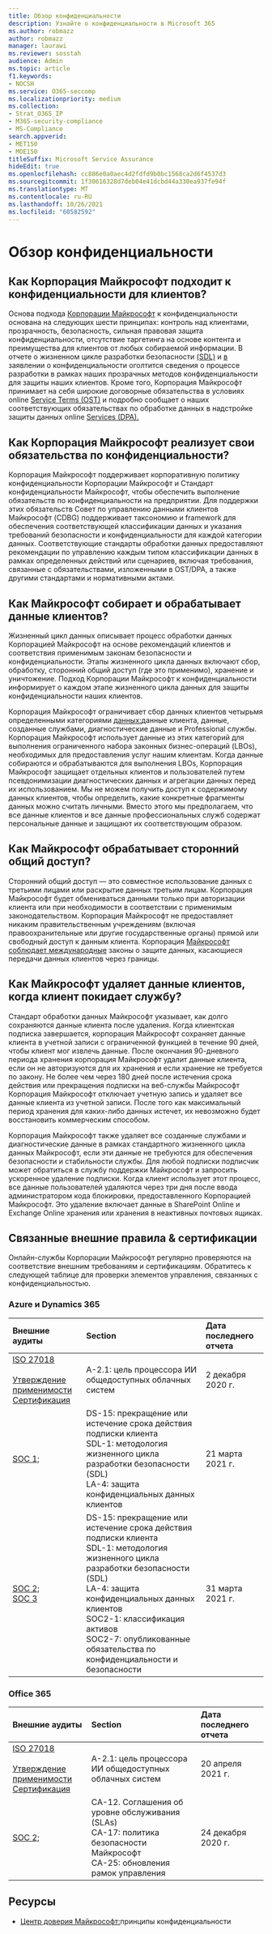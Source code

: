 ```yaml
---
title: Обзор конфиденциальности
description: Узнайте о конфиденциальности в Microsoft 365
ms.author: robmazz
author: robmazz
manager: laurawi
ms.reviewer: sosstah
audience: Admin
ms.topic: article
f1.keywords:
- NOCSH
ms.service: O365-seccomp
ms.localizationpriority: medium
ms.collection:
- Strat_O365_IP
- M365-security-compliance
- MS-Compliance
search.appverid:
- MET150
- MOE150
titleSuffix: Microsoft Service Assurance
hideEdit: true
ms.openlocfilehash: cc886e0a0aec4d2fdfd9b0bc1568ca2d6f4537d3
ms.sourcegitcommit: 1f30616328d7deb04e41dcbd44a330ea937fe94f
ms.translationtype: MT
ms.contentlocale: ru-RU
ms.lasthandoff: 10/26/2021
ms.locfileid: "60582592"
---
```

# <a name="privacy-overview"></a>Обзор конфиденциальности

## <a name="how-does-microsoft-approach-privacy-for-customers"></a>Как Корпорация Майкрософт подходит к конфиденциальности для клиентов?

Основа подхода [Корпорации Майкрософт](https://privacy.microsoft.com/#whatinformationwecollectmodule) к конфиденциальности основана на следующих шести принципах: контроль над клиентами, прозрачность, безопасность, сильная правовая защита конфиденциальности, отсутствие таргетинга на основе контента и преимущества для клиентов от любых собираемой информации. В отчете о жизненном цикле разработки безопасности [(SDL)](https://www.microsoft.com/securityengineering/sdl/) и [в](https://privacy.microsoft.com/privacystatement) заявлении о конфиденциальности оголтится сведения о процессе разработки в рамках наших прозрачных методов конфиденциальности для защиты наших клиентов. Кроме того, Корпорация Майкрософт принимает на себя широкие договорные обязательства в условиях online [Service Terms (OST)](https://www.microsoft.com/licensing/product-licensing/products) и подробно сообщает о наших соответствующих обязательствах по обработке данных в надстройке защиты данных online [Services (DPA).](https://www.microsoftvolumelicensing.com/DocumentSearch.aspx?Mode=3&DocumentTypeId=67)

## <a name="how-does-microsoft-implement-its-privacy-commitments"></a>Как Корпорация Майкрософт реализует свои обязательства по конфиденциальности?

Корпорация Майкрософт поддерживает корпоративную политику конфиденциальности Корпорации Майкрософт и Стандарт конфиденциальности Майкрософт, чтобы обеспечить выполнение обязательств по конфиденциальности на предприятии. Для поддержки этих обязательств Совет по управлению данными клиентов Майкрософт (CDBG) поддерживает таксономию и framework для обеспечения соответствующей классификации данных и указания требований безопасности и конфиденциальности для каждой категории данных. Соответствующие стандарты обработки данных предоставляют рекомендации по управлению каждым типом классификации данных в рамках определенных действий или сценариев, включая требования, связанные с обязательствами, изложенными в OST/DPA, а также другими стандартами и нормативными актами.

## <a name="how-does-microsoft-collect-and-process-customer-data"></a>Как Майкрософт собирает и обрабатывает данные клиентов?

Жизненный цикл данных описывает процесс обработки данных Корпорацией Майкрософт на основе рекомендаций клиентов и соответствия применимым законам безопасности и конфиденциальности. Этапы жизненного цикла данных включают сбор, обработку, сторонний общий доступ (где это применимо), хранение и уничтожение. Подход Корпорации Майкрософт к конфиденциальности информирует о каждом этапе жизненного цикла данных для защиты конфиденциальности наших клиентов.

Корпорация Майкрософт ограничивает сбор данных клиентов четырьмя определенными категориями [данных:](https://www.microsoft.com/trust-center/privacy/customer-data-definitions?rtc=1)данные клиента, данные, созданные службами, диагностические данные и Professional службы. Корпорация Майкрософт использует данные из этих категорий для выполнения ограниченного набора законных бизнес-операций (LBOs), необходимых для предоставления услуг нашим клиентам. Когда данные собираются и обрабатываются для выполнения LBOs, Корпорация Майкрософт защищает отдельных клиентов и пользователей путем псевдонимизации диагностических данных и агрегации данных перед их использованием. Мы не можем получить доступ к содержимому данных клиентов, чтобы определить, какие конкретные фрагменты данных можно считать личными. Вместо этого мы предполагаем, что все данные клиентов и все данные профессиональных служб содержат персональные данные и защищают их соответствующим образом.

## <a name="how-does-microsoft-handle-third-party-sharing"></a>Как Майкрософт обрабатывает сторонний общий доступ?

Сторонний общий доступ — это совместное использование данных с третьими лицами или раскрытие данных третьим лицам. Корпорация Майкрософт будет обмениваться данными только при авторизации клиента или при необходимости в соответствии с применимым законодательством. Корпорация Майкрософт не предоставляет никаким правительственным учреждениям (включая правоохранительные или другие государственные органы) прямой или свободный доступ к данным клиента. Корпорация [Майкрософт соблюдает международные](https://www.microsoft.com/trust-center/privacy/data-location) законы о защите данных, касающиеся передачи данных клиентов через границы.

## <a name="how-does-microsoft-delete-customer-data-when-a-customer-leaves-the-service"></a>Как Майкрософт удаляет данные клиентов, когда клиент покидает службу?

Стандарт обработки данных Майкрософт указывает, как долго сохраняются данные клиента после удаления. Когда клиентская подписка завершается, корпорация Майкрософт сохраняет данные клиента в учетной записи с ограниченной функцией в течение 90 дней, чтобы клиент мог извлечь данные. После окончания 90-дневного периода хранения корпорация Майкрософт удалит данные клиента, если он не авторизуются для их хранения и если хранение не требуется по закону. Не более чем через 180 дней после истечения срока действия или прекращения подписки на веб-службы Майкрософт Корпорация Майкрософт отключает учетную запись и удаляет все данные клиента из учетной записи. После того как максимальный период хранения для каких-либо данных истечет, их невозможно будет восстановить коммерческим способом.

Корпорация Майкрософт также удаляет все созданные службами и диагностические данные в рамках стандартного жизненного цикла данных Майкрософт, если эти данные не требуются для обеспечения безопасности и стабильности службы. Для любой подписки подписчик может обратиться в службу поддержки Майкрософт и запросить ускоренное удаление подписки. Когда клиент использует этот процесс, все данные пользователей удаляются через три дня после ввода администратором кода блокировки, предоставленного Корпорацией Майкрософт. Это удаление включает данные в SharePoint Online и Exchange Online хранения или хранения в неактивных почтовых ящиках.

## <a name="related-external-regulations--certifications"></a>Связанные внешние правила & сертификации

Онлайн-службы Корпорации Майкрософт регулярно проверяются на соответствие внешним требованиям и сертификациям. Обратитесь к следующей таблице для проверки элементов управления, связанных с конфиденциальностью.

### <a name="azure-and-dynamics-365"></a>Azure и Dynamics 365

| **Внешние аудиты** | **Section** | **Дата последнего отчета** |
|:--------------------|:------------|:-----------------------|  
| [ISO 27018](https://servicetrust.microsoft.com/ViewPage/MSComplianceGuideV3?command=Download&downloadType=Document&downloadId=e9116047-f327-430c-a83f-166b7e561ad6&tab=7027ead0-3d6b-11e9-b9e1-290b1eb4cdeb&docTab=7027ead0-3d6b-11e9-b9e1-290b1eb4cdeb_ISO_Reports) <br><br> [Утверждение применимости](https://servicetrust.microsoft.com/ViewPage/MSComplianceGuideV3?command=Download&downloadType=Document&downloadId=00af6c3e-7f3e-4e0d-8b0e-79f45ef2cef1&tab=7027ead0-3d6b-11e9-b9e1-290b1eb4cdeb&docTab=7027ead0-3d6b-11e9-b9e1-290b1eb4cdeb_ISO_Reports) <br> [Сертификация](https://servicetrust.microsoft.com/ViewPage/MSComplianceGuideV3?command=Download&downloadType=Document&downloadId=56904fc3-0942-4ff5-9eef-7cabc751a25c&tab=7027ead0-3d6b-11e9-b9e1-290b1eb4cdeb&docTab=7027ead0-3d6b-11e9-b9e1-290b1eb4cdeb_ISO_Reports) | A-2.1: цель процессора ИИ общедоступных облачных систем | 2 декабря 2020 г. |
| [SOC 1;](https://servicetrust.microsoft.com/ViewPage/MSComplianceGuideV3?command=Download&downloadType=Document&downloadId=b8721ebd-af20-42fe-b22f-8332b0a19517&tab=7027ead0-3d6b-11e9-b9e1-290b1eb4cdeb&docTab=7027ead0-3d6b-11e9-b9e1-290b1eb4cdeb_SOC_%2F_SSAE_16_Reports) | DS-15: прекращение или истечение срока действия подписки клиента <br> SDL-1: методология жизненного цикла разработки безопасности (SDL) <br> LA-4: защита конфиденциальных данных клиентов | 21 марта 2021 г. |
| [SOC 2;](https://servicetrust.microsoft.com/ViewPage/MSComplianceGuideV3?command=Download&downloadType=Document&downloadId=234a0f57-83c1-4afc-a586-a0e7a59592f7&tab=7027ead0-3d6b-11e9-b9e1-290b1eb4cdeb&docTab=7027ead0-3d6b-11e9-b9e1-290b1eb4cdeb_SOC_%2F_SSAE_16_Reports) <br> [SOC 3](https://servicetrust.microsoft.com/ViewPage/MSComplianceGuideV3?command=Download&downloadType=Document&downloadId=75c8cbf6-e456-473c-a05e-34fea888ec2a&tab=7027ead0-3d6b-11e9-b9e1-290b1eb4cdeb&docTab=7027ead0-3d6b-11e9-b9e1-290b1eb4cdeb_SOC_%2F_SSAE_16_Reports) | DS-15: прекращение или истечение срока действия подписки клиента <br> SDL-1: методология жизненного цикла разработки безопасности (SDL) <br> LA-4: защита конфиденциальных данных клиентов <br> SOC2-1: классификация активов <br> SOC2-7: опубликованные обязательства по конфиденциальности и безопасности | 31 марта 2021 г. |

### <a name="office-365"></a>Office 365

| **Внешние аудиты** | **Section** | **Дата последнего отчета** |
|:--------------------|:------------|:-----------------------|  
| [ISO 27018](https://servicetrust.microsoft.com/ViewPage/MSComplianceGuideV3?command=Download&downloadType=Document&downloadId=8d625374-4f2d-49f8-9d37-a4281ba98222&tab=7027ead0-3d6b-11e9-b9e1-290b1eb4cdeb&docTab=7027ead0-3d6b-11e9-b9e1-290b1eb4cdeb_ISO_Reports) <br><br> [Утверждение применимости](https://servicetrust.microsoft.com/ViewPage/MSComplianceGuideV3?command=Download&downloadType=Document&downloadId=c0df4ce8-c77e-4183-84eb-c8688470d8b1&tab=7027ead0-3d6b-11e9-b9e1-290b1eb4cdeb&docTab=7027ead0-3d6b-11e9-b9e1-290b1eb4cdeb_ISO_Reports) <br> [Сертификация](https://servicetrust.microsoft.com/ViewPage/MSComplianceGuideV3?command=Download&downloadType=Document&downloadId=43e89534-f48d-42ea-a7a7-3523ff516036&tab=7027ead0-3d6b-11e9-b9e1-290b1eb4cdeb&docTab=7027ead0-3d6b-11e9-b9e1-290b1eb4cdeb_ISO_Reports) | A-2.1: цель процессора ИИ общедоступных облачных систем | 20 апреля 2021 г. |
| [SOC 2;](https://servicetrust.microsoft.com/ViewPage/MSComplianceGuideV3?command=Download&downloadType=Document&downloadId=a73c1738-7892-42b7-acd3-87b6371c53f6&tab=7027ead0-3d6b-11e9-b9e1-290b1eb4cdeb&docTab=7027ead0-3d6b-11e9-b9e1-290b1eb4cdeb_SOC_%2F_SSAE_16_Reports) | CA-12. Соглашения об уровне обслуживания (SLAs) <br> CA-17: политика безопасности Майкрософт <br> CA-25: обновления рамок управления | 24 декабря 2020 г. |

## <a name="resources"></a>Ресурсы

- [Центр доверия Майкрософт:](https://www.microsoft.com/trust-center/privacy)принципы конфиденциальности
